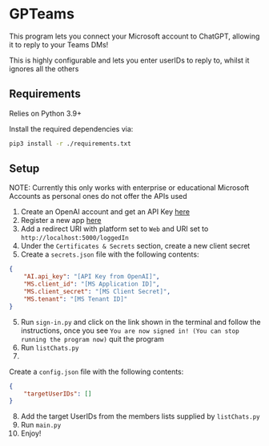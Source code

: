 # GPTeams

This program lets you connect your Microsoft account to ChatGPT, allowing it to reply to your Teams DMs!

This is highly configurable and lets you enter userIDs to reply to, whilst it ignores all the others

## Requirements
Relies on Python 3.9+

Install the required dependencies via:
~~~bash
pip3 install -r ./requirements.txt
~~~

## Setup
NOTE: Currently this only works with enterprise or educational Microsoft Accounts as personal ones do not offer the APIs used

1. Create an OpenAI account and get an API Key [here](https://platform.openai.com/account/api-keys)
2. Register a new app [here](https://portal.azure.com/#view/Microsoft_AAD_IAM/ActiveDirectoryMenuBlade/~/RegisteredApps)
3. Add a redirect URI with platform set to `Web` and URI set to `http://localhost:5000/loggedIn`
4. Under the `Certificates & Secrets` section, create a new client secret
5. Create a `secrets.json` file with the following contents:
~~~json
{
    "AI.api_key": "[API Key from OpenAI]",
    "MS.client_id": "[MS Application ID]",
    "MS.client_secret": "[MS Client Secret]",
    "MS.tenant": "[MS Tenant ID]"
}
~~~
5. Run `sign-in.py` and click on the link shown in the terminal and follow the instructions, once you see `You are now signed in! (You can stop running the program now)` quit the program
6. Run `listChats.py`
7.
Create a `config.json` file with the following contents:
~~~json
{
    "targetUserIDs": []
}
~~~
8. Add the target UserIDs from the members lists supplied by `listChats.py`
9. Run `main.py`
10. Enjoy!